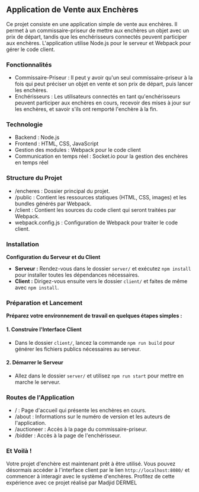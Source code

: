 ## Application de Vente aux Enchères

Ce projet consiste en une application simple de vente aux enchères. Il permet à un commissaire-priseur de mettre aux enchères un objet avec un prix de départ, tandis que les enchérisseurs connectés peuvent participer aux enchères. L'application utilise Node.js pour le serveur et Webpack pour gérer le code client.

### Fonctionnalités
- Commissaire-Priseur : Il peut y avoir qu'un seul commissaire-priseur à la fois qui peut préciser un objet en vente et son prix de départ, puis lancer les enchères.
- Enchérisseurs : Les utilisateurs connectés en tant qu'enchérisseurs peuvent participer aux enchères en cours, recevoir des mises à jour sur les enchères, et savoir s'ils ont remporté l'enchère à la fin.

### Technologie
- Backend : Node.js
- Frontend : HTML, CSS, JavaScript
- Gestion des modules : Webpack pour le code client
- Communication en temps réel : Socket.io pour la gestion des enchères en temps réel

### Structure du Projet
- /encheres : Dossier principal du projet.
- /public : Contient les ressources statiques (HTML, CSS, images) et les bundles générés par Webpack.
- /client : Contient les sources du code client qui seront traitées par Webpack.
- webpack.config.js : Configuration de Webpack pour traiter le code client.

### Installation

**Configuration du Serveur et du Client**

- **Serveur :** Rendez-vous dans le dossier `server/` et exécutez `npm install` pour installer toutes les dépendances nécessaires.
- **Client :** Dirigez-vous ensuite vers le dossier `client/` et faites de même avec `npm install`.

### Préparation et Lancement
**Préparez votre environnement de travail en quelques étapes simples :**

#### 1. Construire l'Interface Client
- Dans le dossier `client/`, lancez la commande `npm run build` pour générer les fichiers publics nécessaires au serveur.

#### 2. Démarrer le Serveur
- Allez dans le dossier `server/` et utilisez `npm run start` pour mettre en marche le serveur.

### Routes de l'Application
- / : Page d'accueil qui présente les enchères en cours.
- /about : Informations sur le numéro de version et les auteurs de l'application.
- /auctioneer : Accès à la page du commissaire-priseur.
- /bidder : Accès à la page de l'enchérisseur.

### Et Voilà !

Votre projet d'enchère est maintenant prêt à être utilisé. Vous pouvez désormais accéder à l'interface client par le lien `http://localhost:8080/` et commencer à interagir avec le système d'enchères. Profitez de cette expérience avec ce projet réalisé par Madjid DERMEL
